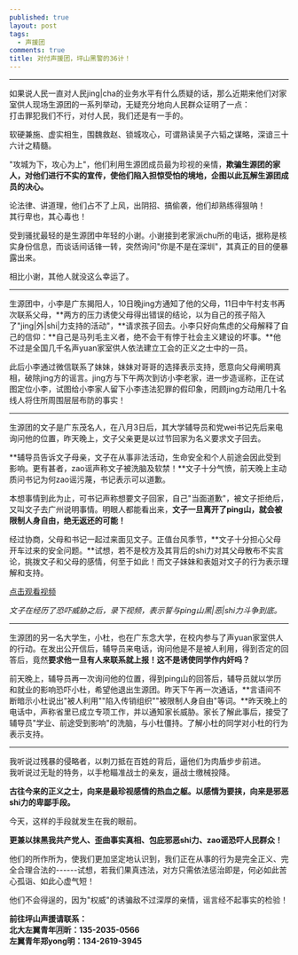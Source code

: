 ```yaml
---
published: true
layout: post
tags:
  - 声援团
comments: true
title: 对付声援团，坪山黑警的36计！
---
```


* * * * *

如果说人民一直对人民jing|cha的业务水平有什么质疑的话，那么近期来他们对家室供人现场生源团的一系列举动，无疑充分地向人民群众证明了一点：\
打击罪犯我们不行，对付人民，我们还是有一手的。

软硬兼施、虚实相生，围魏救赵、锁城攻心，可谓熟读吴子六韬之谋略，深谙三十六计之精髓。

"攻城为下，攻心为上"，他们利用生源团成员最为珍视的亲情，**欺骗生源团的家人，对他们进行不实的宣传，使他们陷入担惊受怕的境地，企图以此瓦解生源团成员的决心。**

论法律、讲道理，他们占不了上风，出阴招、搞偷袭，他们却熟练得狠呐！\
其行卑也，其心毒也！

受到骚扰最轻的是生源团中年轻的小谢。小谢接到老家派chu所的电话，据称是核实身份信息，而谈话间话锋一转，突然询问"你是不是在深圳"，其真正的目的便暴露出来。

相比小谢，其他人就没这么幸运了。

* * * * *

生源团中，小李是广东揭阳人，10日晚jing方通知了他的父母，11日中午村支书再次联系父母，**两方的压力诱使父母得出错误的结论，以为自己的孩子陷入了"jing|外|shi|力支持的活动"，**请求孩子回去。小李只好向焦虑的父母解释了自己的信仰：**自己是马列毛主义者，绝不会干有悖于社会主义建设的坏事。**他不过是全国几千名声yuan家室供人依法建立工会的正义之士中的一员。

此后小李通过微信联系了妹妹，妹妹对哥哥的选择表示支持，愿意向父母阐明真相，破除jing方的谣言。jing方与下午两次到访小李老家，进一步造谣称，正在试图定位小李，试图给小李家人留下小李违法犯罪的假印象，罔顾jing方动用几十名线人将住所周围层层布防的事实！

* * * * *

生源团的文子是广东茂名人，在八月3日后，其大学辅导员和党wei书记先后来电询问他的位置，昨天晚上，文子父亲更是以过节回家为名义要求文子回去。

**辅导员告诉文子母亲，文子在从事非法活动，生命安全和个人前途会因此受到影响。更有甚者，zao谣声称文子被洗脑及软禁！**文子十分气愤，前天晚上主动质问书记为何zao谣污蔑，书记表示可以道歉。

本想事情到此为止，可书记声称想要文子回家，自己"当面道歉"，被文子拒绝后，又叫文子去广州说明事情。明眼人都能看出来，**文子一旦离开了ping山，就会被限制人身自由，绝无返还的可能！**

经过协商，父母和书记一起过来面见文子。正值台风季节，**文子十分担心父母开车过来的安全问题。**试想，若不是校方及其背后的shi力对其父母散布不实言论，挑拨文子和父母的感情，何至于如此！而文子妹妹和表姐对文子的行为表示理解和支持。

[点击观看视频](https://streamable.com/5tt3v)

*文子在经历了恐吓威胁之后，录下视频，表示誓与ping山黑|恶|shi力斗争到底。*

* * * * *

生源团的另一名大学生，小杜，也在广东念大学，在校内参与了声yuan家室供人的行动。在发出公开信后，辅导员来电话，询问他是不是被人利用，得到否定的回答后，竟然**要求他一旦有人来联系就上报！这不是诱使同学作内奸吗？**

前天晚上，辅导员再一次询问他的位置，得到ping山的回答后，辅导员就以学历和就业的影响恐吓小杜，希望他退出生源团。昨天下午再一次通话，**言语间不断暗示小杜说出"被人利用""陷入传销组织""被限制人身自由"等词。**昨天晚上的电话中，声称省里已成立专项工作，并以通知家长威胁。家长了解此事后，接受了辅导员"学业、前途受到影响"的洗脑，与小杜僵持。了解小杜的同学对小杜的行为表示支持。

* * * * *

我听说过残暴的侵略者，以刺刀抵在百姓的背后，逼他们为肉盾步步前进。\
我听说过无耻的特务，以手枪瞄准战士的亲友，逼战士缴械投降。

**古往今来的正义之士，向来是最珍视感情的热血之躯。以感情为要挟，向来是邪恶shi力的卑鄙手段。**

今天，这样的手段就发生在我的眼前。

**更兼以抹黑我共产党人、歪曲事实真相、包庇邪恶shi力、zao谣恐吓人民群众！**

他们的所作所为，使我们更加坚定地认识到，我们正在从事的行为是完全正义、完全合理合法的------试想，若我们果真违法，对方只需依法惩治即是，何必如此苦心孤诣、如此心虚气短！

他们不会得逞的，因为"权威"的诱骗敌不过深厚的亲情，谣言经不起事实的检验！

**前往坪山声援请联系：**\
**北大左翼青年🈷️昕：135-2035-0566**\
**左翼青年郑yong明：134-2619-3945**

